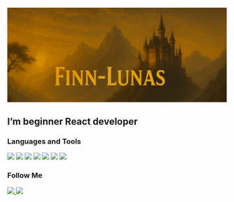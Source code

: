 ![Header](https://github.com/Finn-Lunas/Finn-Lunas/blob/main/assets/newBaner.jpg)

## I’m beginner React developer

### Languages and Tools

<p align="left">
<img src="https://img.shields.io/badge/JavaScript-010409?style=for-the-badge&logo=javascript&logoColor=F7DF1E" height="45">
<img src="https://img.shields.io/badge/React-010409?style=for-the-badge&logo=react&logoColor=61DAFB" height="46">
<img src="https://img.shields.io/badge/Node.js-010409?style=for-the-badge&logo=nodedotjs&logoColor=339933" height="45">
<img src="https://img.shields.io/badge/Express-010409?style=for-the-badge&logo=express&logoColor=ffffff" height="45">
<img src="https://img.shields.io/badge/MongoDB-010409?style=for-the-badge&logo=mongodb&logoColor=47A248" height="45">
<img src="https://img.shields.io/badge/MySQL-010409?style=for-the-badge&logo=mysql&logoColor=4479A1" height="45">
<img src="https://img.shields.io/badge/Git-010409?style=for-the-badge&logo=git&logoColor=F05032" height="45">
</p>

### Follow Me

<p align="left">
    <span>
      <a href="https://t.me/lunasfrance" target="_blank">
    <img src="https://img.shields.io/badge/Telegram-010409?style=for-the-badge&logo=telegram&logoColor=2CA5E0" height="45"/>
  </a>
  </span>
  <a href="https://www.instagram.com/stysys_zhudys/" target="_blank">
    <img src="https://img.shields.io/badge/Instagram-010409?style=for-the-badge&logo=instagram&logoColor=E4405F" height="45"/>
  </a>
</p>
